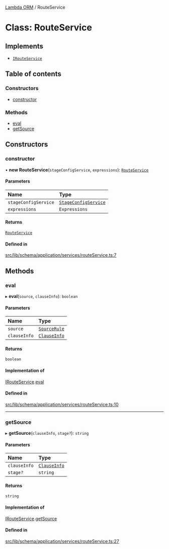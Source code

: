 [Lambda ORM](../README.md) / RouteService

# Class: RouteService

## Implements

- [`IRouteService`](../interfaces/IRouteService.md)

## Table of contents

### Constructors

- [constructor](RouteService.md#constructor)

### Methods

- [eval](RouteService.md#eval)
- [getSource](RouteService.md#getsource)

## Constructors

### constructor

• **new RouteService**(`stageConfigService`, `expressions`): [`RouteService`](RouteService.md)

#### Parameters

| Name | Type |
| :------ | :------ |
| `stageConfigService` | [`StageConfigService`](StageConfigService.md) |
| `expressions` | `Expressions` |

#### Returns

[`RouteService`](RouteService.md)

#### Defined in

[src/lib/schema/application/services/routeService.ts:7](https://github.com/lambda-orm/lambdaorm-base/blob/4165360/src/lib/schema/application/services/routeService.ts#L7)

## Methods

### eval

▸ **eval**(`source`, `clauseInfo`): `boolean`

#### Parameters

| Name | Type |
| :------ | :------ |
| `source` | [`SourceRule`](../interfaces/SourceRule.md) |
| `clauseInfo` | [`ClauseInfo`](../interfaces/ClauseInfo.md) |

#### Returns

`boolean`

#### Implementation of

[IRouteService](../interfaces/IRouteService.md).[eval](../interfaces/IRouteService.md#eval)

#### Defined in

[src/lib/schema/application/services/routeService.ts:10](https://github.com/lambda-orm/lambdaorm-base/blob/4165360/src/lib/schema/application/services/routeService.ts#L10)

___

### getSource

▸ **getSource**(`clauseInfo`, `stage?`): `string`

#### Parameters

| Name | Type |
| :------ | :------ |
| `clauseInfo` | [`ClauseInfo`](../interfaces/ClauseInfo.md) |
| `stage?` | `string` |

#### Returns

`string`

#### Implementation of

[IRouteService](../interfaces/IRouteService.md).[getSource](../interfaces/IRouteService.md#getsource)

#### Defined in

[src/lib/schema/application/services/routeService.ts:27](https://github.com/lambda-orm/lambdaorm-base/blob/4165360/src/lib/schema/application/services/routeService.ts#L27)

